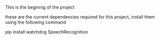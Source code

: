 This is the beginnig of the project

these are the current dependencies required for this project, install them using the following command

pip install watchdog SpeechRecognition
